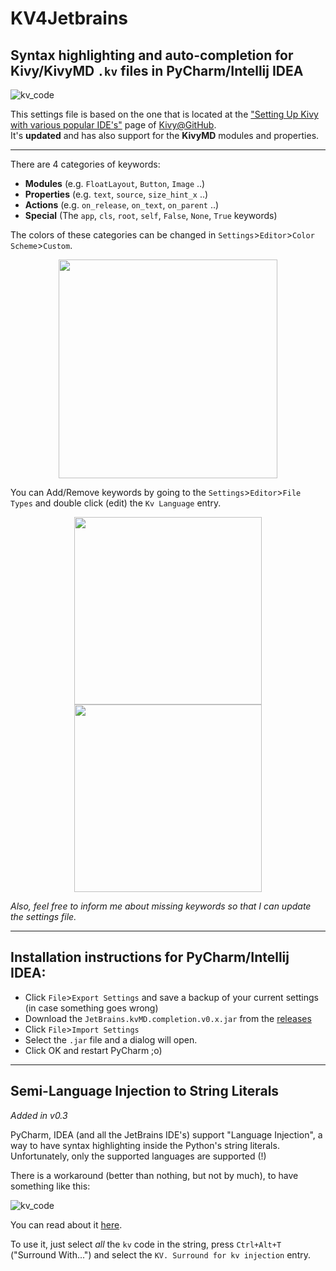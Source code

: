 # KV4Jetbrains

## Syntax highlighting and auto-completion for Kivy/KivyMD `.kv` files in PyCharm/Intellij IDEA
![kv_code](https://raw.githubusercontent.com/noembryo/KV4Jetbrains/master/img/kv.screen.2b.png)

This settings file is based on the one that is located at the
["Setting Up Kivy with various popular IDE's"](https://github.com/kivy/kivy/wiki/Setting-Up-Kivy-with-various-popular-IDE's) page of [Kivy@GitHub](https://github.com/kivy/kivy).  
It's **updated** and has also support for the **KivyMD** modules and properties.
___
There are 4 categories of keywords:
* **Modules** (e.g. `FloatLayout`, `Button`, `Image` ..)
* **Properties** (e.g. `text`, `source`, `size_hint_x` ..)
* **Actions** (e.g. `on_release`, `on_text`, `on_parent` ..)
* **Special** (The `app`, `cls`, `root`, `self`, `False`, `None`, `True` keywords)

The colors of these categories can be changed in
`Settings`>`Editor`>`Color Scheme`>`Custom`.

<p align="center">
  <a href="https://raw.githubusercontent.com/noembryo/KV4Jetbrains/master/img/kv.colors.png">
    <img src="https://raw.githubusercontent.com/noembryo/KV4Jetbrains/master/img/kv.colors.png" height="350"></a>
</p>

You can Add/Remove keywords by going to the
`Settings`>`Editor`>`File Types` and double click (edit) the `Kv Language` entry.

<p align="center">
  <a href="https://raw.githubusercontent.com/noembryo/KV4Jetbrains/master/img/kv.edit.png">
    <img src="https://raw.githubusercontent.com/noembryo/KV4Jetbrains/master/img/kv.edit.png" height="300"></a>
  <a href="https://raw.githubusercontent.com/noembryo/KV4Jetbrains/master/img/kv.keywords.png">
    <img src="https://raw.githubusercontent.com/noembryo/KV4Jetbrains/master/img/kv.keywords.png" height="300"></a>
</p>

_Also, feel free to inform me about missing keywords so that I can update the settings file._

___
## Installation instructions for PyCharm/Intellij IDEA:

* Click `File`>`Export Settings` and save a backup of your current settings
(in case something goes wrong)
* Download the `JetBrains.kvMD.completion.v0.x.jar` from the [releases](https://github.com/noembryo/KV4Jetbrains/releases)
* Click `File`>`Import Settings`
* Select the `.jar` file and a dialog will open.
* Click OK and restart PyCharm ;o)
___
## Semi-Language Injection to String Literals
_Added in v0.3_

PyCharm, IDEA (and all the JetBrains IDE's) support "Language Injection", a way to have
syntax highlighting inside the Python's string literals.  
Unfortunately, only the supported languages are supported (!)

There is a workaround (better than nothing, but not by much), to have something like this:

![kv_code](https://user-images.githubusercontent.com/24675403/67905219-4f350480-fb79-11e9-970d-09a5fb91074a.png)

You can read about it [here](https://github.com/noembryo/KV4Jetbrains/issues/2#issuecomment-548008947).

To use it, just select _all_ the `kv` code in the string, press `Ctrl+Alt+T` ("Surround
With...") and select the `KV. Surround for kv injection` entry.
